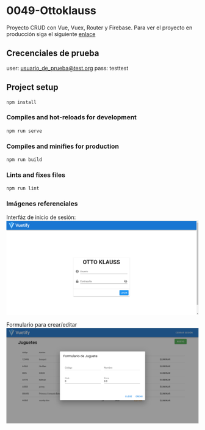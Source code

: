 # 0049-Ottoklauss

Proyecto CRUD con Vue, Vuex, Router y Firebase. Para ver el proyecto en producción siga el siguiente [enlace](https://ottoklauss-5927c.web.app/)

## Crecenciales de prueba
user: usuario_de_prueba@test.org
pass: testtest

## Project setup
```
npm install
```

### Compiles and hot-reloads for development
```
npm run serve
```

### Compiles and minifies for production
```
npm run build
```

### Lints and fixes files
```
npm run lint
```

### Imágenes referenciales

Interfáz de inicio de sesión:
![alt text](readme/login.png "Formulario de login")

Formulario para crear/editar
![alt text](readme/crud.png "Formulario crud")

